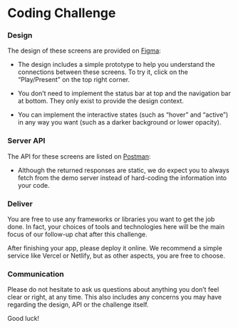 # Coding Challenge

### Design

The design of these screens are provided on [Figma](https://www.figma.com/file/pzXlcxlwtGldootIuyw98X/Coding-challenge):

- The design includes a simple prototype to help you understand the connections between these screens. To try it, click on the “Play/Present” on the top right corner.

- You don’t need to implement the status bar at top and the navigation bar at bottom. They only exist to provide the design context.
- You can implement the interactive states (such as “hover” and “active”) in any way you want (such as a darker background or lower opacity).

### Server API

The API for these screens are listed on [Postman](https://documenter.getpostman.com/view/14269858/TVzYga54):

- Although the returned responses are static, we do expect you to always fetch from the demo server instead of hard-coding the information into your code.

### Deliver

You are free to use any frameworks or libraries you want to get the job done. In fact, your choices of tools and technologies here will be the main focus of our follow-up chat after this challenge.

After finishing your app, please deploy it online. We recommend a simple service like Vercel or Netlify, but as other aspects, you are free to choose.

### Communication

Please do not hesitate to ask us questions about anything you don’t feel clear or right, at any time. This also includes any concerns you may have regarding the design, API or the challenge itself.

Good luck!
